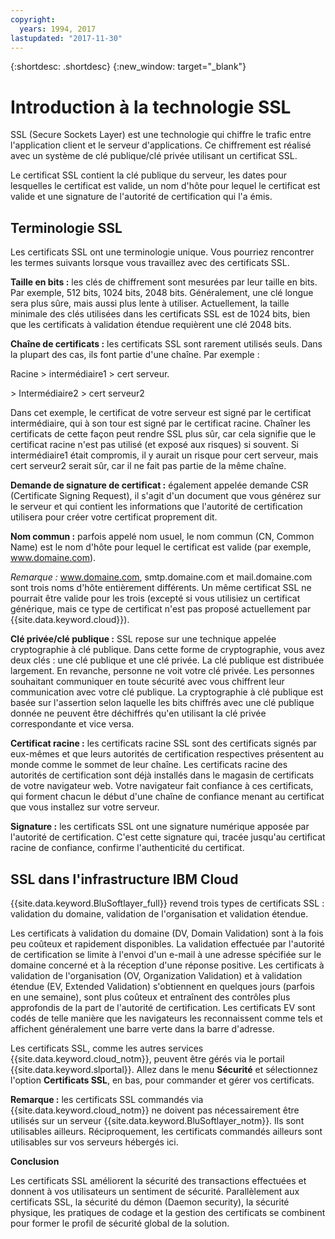 ```yaml
---
copyright:
  years: 1994, 2017
lastupdated: "2017-11-30"
---
```


{:shortdesc: .shortdesc}
{:new_window: target="_blank"}

# Introduction à la technologie SSL

SSL (Secure Sockets Layer) est une technologie qui chiffre le trafic entre l'application client et le serveur d'applications.
Ce chiffrement est réalisé avec un système de clé publique/clé privée utilisant un certificat SSL.


Le certificat SSL contient la clé publique du serveur, les dates pour lesquelles le
certificat est valide, un nom d'hôte pour lequel le certificat est valide et une
signature de l'autorité de certification qui l'a émis.


## Terminologie SSL

Les certificats SSL ont une terminologie unique.
Vous pourriez rencontrer les termes suivants lorsque vous travaillez avec des certificats SSL.


**Taille en bits :** les clés de chiffrement sont mesurées par leur taille en bits.
Par exemple, 512 bits, 1024 bits, 2048 bits.
Généralement, une clé longue sera plus sûre, mais aussi plus lente à utiliser.
Actuellement, la taille minimale des clés utilisées dans les certificats SSL est de 1024
bits, bien que les certificats à validation étendue requièrent une clé 2048 bits.


**Chaîne de certificats :** les certificats SSL sont rarement utilisés seuls.
Dans la plupart des cas, ils font partie d'une chaîne. Par
exemple :

  Racine > intermédiaire1 > cert serveur.

  \> Intermédiaire2 > cert serveur2

Dans cet exemple, le certificat de votre serveur est signé par le certificat
intermédiaire, qui à son tour est signé par le certificat racine.
Chaîner les certificats de cette façon peut rendre SSL plus sûr, car cela signifie que le
certificat racine n'est pas utilisé (et exposé aux risques) si souvent.
Si intermédiaire1 était compromis, il y aurait un risque pour cert serveur, mais cert serveur2 serait sûr, car il ne fait pas partie de la
même chaîne.


**Demande de signature de certificat :** également appelée demande CSR (Certificate Signing Request),
il s'agit d'un document que vous générez sur le serveur et qui contient les informations que l'autorité de certification utilisera pour
créer votre certificat proprement dit.


**Nom commun :** parfois appelé nom usuel, le nom commun (CN, Common Name) est le nom d'hôte pour lequel
le certificat est valide (par exemple, www.domaine.com).  

*Remarque :* www.domaine.com, smtp.domaine.com et mail.domaine.com sont trois noms d'hôte entièrement
différents. Un même certificat SSL ne pourrait être valide pour les trois (excepté si vous utilisiez un certificat générique, mais ce type de certificat
n'est pas proposé actuellement par {{site.data.keyword.cloud}}).


**Clé privée/clé publique :** SSL repose sur une technique appelée cryptographie à clé publique.
Dans cette forme de cryptographie, vous avez
deux clés : une clé publique et une clé privée. La clé publique est distribuée largement.
En revanche, personne ne voit votre clé privée.
Les personnes souhaitant communiquer en toute sécurité avec vous chiffrent leur communication avec votre clé publique.
La cryptographie à clé publique est basée sur l'assertion selon laquelle les bits chiffrés avec une
clé publique donnée ne peuvent être déchiffrés qu'en utilisant la clé privée
correspondante et vice versa.


**Certificat racine :** les certificats racine SSL sont des certificats signés par eux-mêmes et
que leurs autorités de certification respectives présentent au monde comme le sommet de leur chaîne.
Les certificats racine des autorités de certification sont déjà installés dans le magasin de certificats de votre navigateur web.
Votre navigateur fait confiance à ces certificats, qui forment chacun le début d'une
chaîne de confiance menant au certificat que vous installez sur votre serveur.


**Signature :** les certificats SSL ont une signature numérique apposée par
l'autorité de certification.
C'est cette signature qui, tracée jusqu'au certificat racine de confiance, confirme
l'authenticité du certificat.


## SSL dans l'infrastructure IBM Cloud

{{site.data.keyword.BluSoftlayer_full}} revend trois types de certificats SSL : validation du domaine,
validation de l'organisation et validation étendue.
 

Les certificats à validation du domaine (DV, Domain Validation) sont à la fois peu coûteux et
rapidement disponibles.
La validation effectuée par l'autorité de certification se limite à l'envoi d'un e-mail à
une adresse spécifiée sur le domaine concerné et à la réception d'une réponse positive.
Les certificats à validation de l'organisation (OV, Organization Validation) et à validation étendue (EV, Extended Validation) s'obtiennent en quelques jours
(parfois en une semaine), sont plus coûteux et entraînent des contrôles plus approfondis de la part de l'autorité de certification.
Les certificats EV sont codés de telle manière que les navigateurs les reconnaissent
comme tels et affichent généralement une barre verte dans la barre d'adresse.
 

Les certificats SSL, comme les autres services {{site.data.keyword.cloud_notm}}, peuvent être
gérés via le portail {{site.data.keyword.slportal}}.
Allez dans le menu **Sécurité** et sélectionnez l'option **Certificats SSL**, en bas, pour
commander et gérer vos certificats.
  

**Remarque :** les certificats SSL commandés via {{site.data.keyword.cloud_notm}} ne doivent pas nécessairement être
utilisés sur un serveur {{site.data.keyword.BluSoftlayer_notm}}. Ils sont utilisables ailleurs.
Réciproquement, les certificats commandés ailleurs sont utilisables sur vos serveurs hébergés ici.


**Conclusion**

Les certificats SSL améliorent la sécurité des transactions effectuées et donnent à vos utilisateurs un sentiment de sécurité.
Parallèlement aux certificats SSL, la sécurité du démon (Daemon security), la sécurité
physique, les pratiques de codage et la gestion des certificats se combinent pour former
le profil de sécurité global de la solution. 
